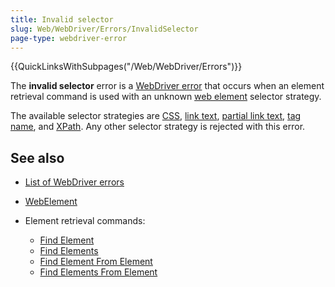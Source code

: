 ```yaml
---
title: Invalid selector
slug: Web/WebDriver/Errors/InvalidSelector
page-type: webdriver-error
---
```


{{QuickLinksWithSubpages("/Web/WebDriver/Errors")}}

The **invalid selector** error is a [WebDriver error](/Web/WebDriver/Errors) that occurs when an element retrieval command is used with an unknown [web element](/Web/WebDriver/WebElement) selector strategy.

The available selector strategies are [CSS](/Web/WebDriver/WebElement#css-selector), [link text](/Web/WebDriver/WebElement#link-text-selector), [partial link text](/Web/WebDriver/WebElement#partial-link-text-selector), [tag name](/Web/WebDriver/WebElement#tag-name-selector), and [XPath](/Web/WebDriver/WebElement#tag-name-selector). Any other selector strategy is rejected with this error.

## See also

- [List of WebDriver errors](/Web/WebDriver/Errors)
- [WebElement](/Web/WebDriver/WebElement)
- Element retrieval commands:

  - [Find Element](/Web/WebDriver/Commands/FindElement)
  - [Find Elements](/Web/WebDriver/Commands/FindElements)
  - [Find Element From Element](/Web/WebDriver/Commands/FindElementFromElement)
  - [Find Elements From Element](/Web/WebDriver/Commands/FindElementsFromElement)
